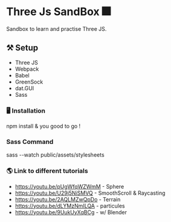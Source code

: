 # Three Js SandBox 🎆

Sandbox to learn and practise Three JS.

## ⚒️ Setup 

- Three JS
- Webpack
- Babel
- GreenSock
- dat.GUI
- Sass

### 🖥️ Installation 

npm install & you good to go !

### Sass Command

sass --watch public/assets/stylesheets

### 🌎 Link to different tutorials 
- https://youtu.be/pUgWfqWZWmM - Sphere
- https://youtu.be/U29j5NiSMVQ - SmoothScroll & Raycasting
- https://youtu.be/2AQLMZwQpDo - Terrain
- https://youtu.be/dLYMzNmILQA - particules
- https://youtu.be/9UukUyXqBCg - w/ Blender
